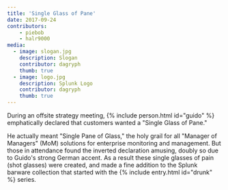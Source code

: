 ```yaml
---
title: 'Single Glass of Pane'
date: 2017-09-24
contributors:
    - piebob
    - halr9000
media: 
  - image: slogan.jpg
    description: Slogan
    contributor: dagryph
    thumb: true
  - image: logo.jpg
    description: Splunk Logo
    contributor: dagryph
    thumb: true
---
```

During an offsite strategy meeting, {% include person.html id="guido" %} emphatically declared that customers wanted a "Single Glass of Pane."

He actually meant "Single Pane of Glass," the holy grail for all "Manager of Managers" (MoM) solutions for enterprise monitoring and management. But those in attendance found the inverted declaration amusing, doubly so due to Guido's strong German accent. As a result these single glasses of pain (shot glasses) were created, and made a fine addition to the Splunk barware collection that started with the {% include entry.html id="drunk" %} series.
